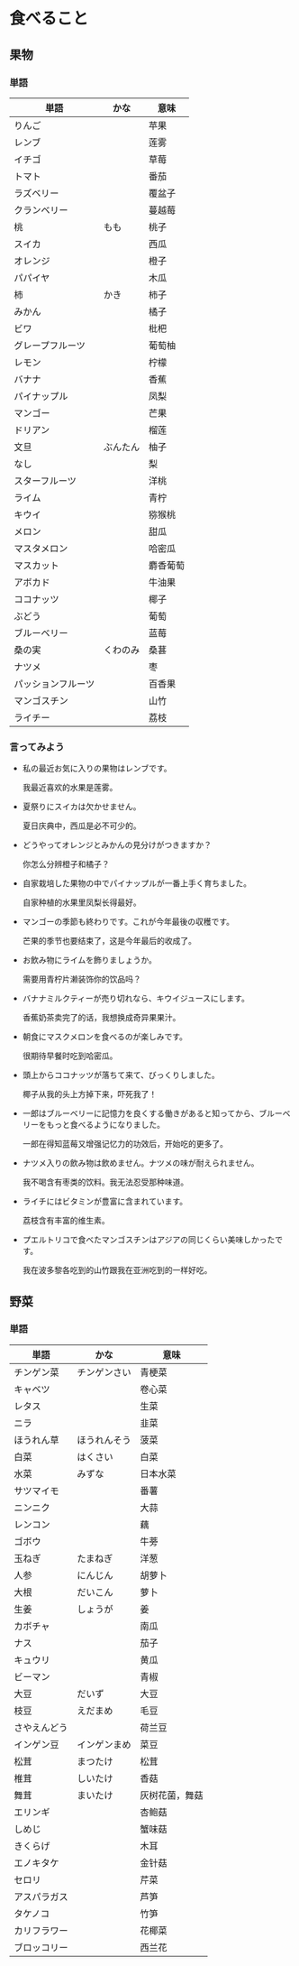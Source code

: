 # 食べること

## 果物

### 単語

| 単語               | かな     | 意味     |
| ------------------ | -------- | -------- |
| りんご             |          | 苹果     |
| レンブ             |          | 莲雾     |
| イチゴ             |          | 草莓     |
| トマト             |          | 番茄     |
| ラズベリー         |          | 覆盆子   |
| クランベリー       |          | 蔓越莓   |
| 桃                 | もも     | 桃子     |
| スイカ             |          | 西瓜     |
| オレンジ           |          | 橙子     |
| パパイヤ           |          | 木瓜     |
| 柿                 | かき     | 柿子     |
| みかん             |          | 橘子     |
| ビワ               |          | 枇杷     |
| グレープフルーツ   |          | 葡萄柚   |
| レモン             |          | 柠檬     |
| バナナ             |          | 香蕉     |
| パイナップル       |          | 凤梨     |
| マンゴー           |          | 芒果     |
| ドリアン           |          | 榴莲     |
| 文旦               | ぶんたん | 柚子     |
| なし               |          | 梨       |
| スターフルーツ     |          | 洋桃     |
| ライム             |          | 青柠     |
| キウイ             |          | 猕猴桃   |
| メロン             |          | 甜瓜     |
| マスタメロン       |          | 哈密瓜   |
| マスカット         |          | 麝香葡萄 |
| アボカド           |          | 牛油果   |
| ココナッツ         |          | 椰子     |
| ぶどう             |          | 葡萄     |
| ブルーベリー       |          | 蓝莓     |
| 桑の実             | くわのみ | 桑葚     |
| ナツメ             |          | 枣       |
| パッションフルーツ |          | 百香果   |
| マンゴスチン       |          | 山竹     |
| ライチー           |          | 荔枝     |

### 言ってみよう

-   私の最近お気に入りの果物はレンブです。

    我最近喜欢的水果是莲雾。

-   夏祭りにスイカは欠かせません。

    夏日庆典中，西瓜是必不可少的。

-   どうやってオレンジとみかんの見分けがつきますか？

    你怎么分辨橙子和橘子？

-   自家栽培した果物の中でパイナップルが一番上手く育ちました。

    自家种植的水果里凤梨长得最好。

-   マンゴーの季節も終わりです。これが今年最後の収穫です。

    芒果的季节也要结束了，这是今年最后的收成了。

-   お飲み物にライムを飾りましょうか。

    需要用青柠片濑装饰你的饮品吗？

-   バナナミルクティーが売り切れなら、キウイジュースにします。

    香蕉奶茶卖完了的话，我想换成奇异果果汁。

-   朝食にマスクメロンを食べるのが楽しみです。

    很期待早餐时吃到哈密瓜。

-   頭上からココナッツが落ちて来て、びっくりしました。

    椰子从我的头上方掉下来，吓死我了！

-   一郎はブルーベリーに記憶力を良くする働きがあると知ってから、ブルーベリーをもっと食べるようになりました。

    一郎在得知蓝莓又增强记忆力的功效后，开始吃的更多了。

-   ナツメ入りの飲み物は飲めません。ナツメの味が耐えられません。

    我不喝含有枣类的饮料。我无法忍受那种味道。

-   ライチにはビタミンが豊富に含まれています。

    荔枝含有丰富的维生素。

-   プエルトリコで食べたマンゴスチンはアジアの同じくらい美味しかったです。

    我在波多黎各吃到的山竹跟我在亚洲吃到的一样好吃。

## 野菜

### 単語

| 単語         | かな         | 意味           |
| ------------ | ------------ | -------------- |
| チンゲン菜   | チンゲンさい | 青梗菜         |
| キャベツ     |              | 卷心菜         |
| レタス       |              | 生菜           |
| ニラ         |              | 韭菜           |
| ほうれん草   | ほうれんそう | 菠菜           |
| 白菜         | はくさい     | 白菜           |
| 水菜         | みずな       | 日本水菜       |
| サツマイモ   |              | 番薯           |
| ニンニク     |              | 大蒜           |
| レンコン     |              | 藕             |
| ゴボウ       |              | 牛蒡           |
| 玉ねぎ       | たまねぎ     | 洋葱           |
| 人参         | にんじん     | 胡萝卜         |
| 大根         | だいこん     | 萝卜           |
| 生姜         | しょうが     | 姜             |
| カボチャ     |              | 南瓜           |
| ナス         |              | 茄子           |
| キュウリ     |              | 黄瓜           |
| ビーマン     |              | 青椒           |
| 大豆         | だいず       | 大豆           |
| 枝豆         | えだまめ     | 毛豆           |
| さやえんどう |              | 荷兰豆         |
| インゲン豆   | インゲンまめ | 菜豆           |
| 松茸         | まつたけ     | 松茸           |
| 椎茸         | しいたけ     | 香菇           |
| 舞茸         | まいたけ     | 灰树花菌，舞菇 |
| エリンギ     |              | 杏鲍菇         |
| しめじ       |              | 蟹味菇         |
| きくらげ     |              | 木耳           |
| エノキタケ   |              | 金针菇         |
| セロリ       |              | 芹菜           |
| アスパラガス |              | 芦笋           |
| タケノコ     |              | 竹笋           |
| カリフラワー |              | 花椰菜         |
| ブロッコリー |              | 西兰花         |
